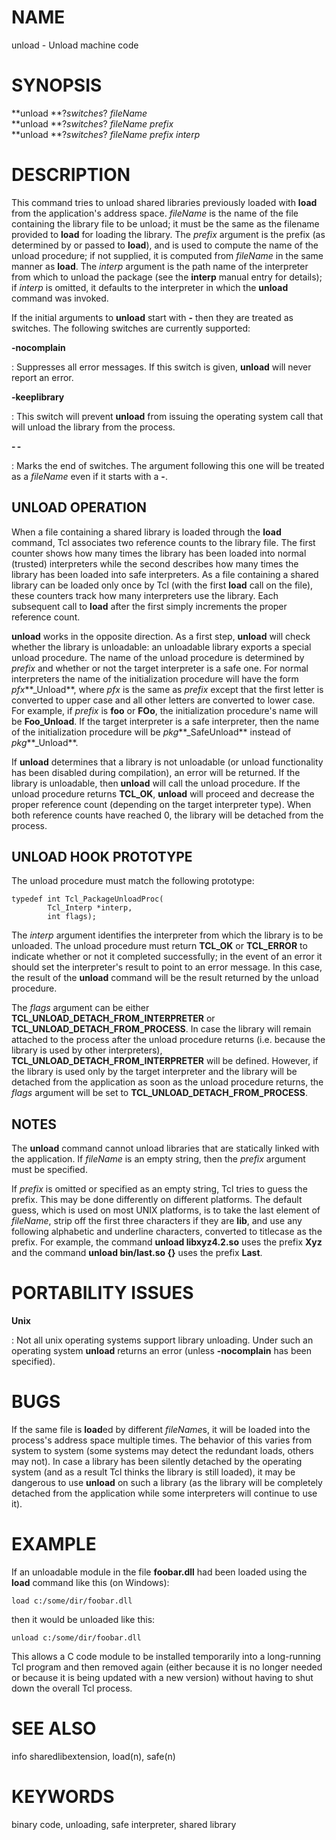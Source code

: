 # NAME

unload - Unload machine code

# SYNOPSIS

**unload **?*switches*? *fileName*\
**unload **?*switches*? *fileName prefix*\
**unload **?*switches*? *fileName prefix interp*

# DESCRIPTION

This command tries to unload shared libraries previously loaded with
**load** from the application\'s address space. *fileName* is the name
of the file containing the library file to be unload; it must be the
same as the filename provided to **load** for loading the library. The
*prefix* argument is the prefix (as determined by or passed to
**load**), and is used to compute the name of the unload procedure; if
not supplied, it is computed from *fileName* in the same manner as
**load**. The *interp* argument is the path name of the interpreter from
which to unload the package (see the **interp** manual entry for
details); if *interp* is omitted, it defaults to the interpreter in
which the **unload** command was invoked.

If the initial arguments to **unload** start with **-** then they are
treated as switches. The following switches are currently supported:

**-nocomplain**

:   Suppresses all error messages. If this switch is given, **unload**
    will never report an error.

**-keeplibrary**

:   This switch will prevent **unload** from issuing the operating
    system call that will unload the library from the process.

**- -**

:   Marks the end of switches. The argument following this one will be
    treated as a *fileName* even if it starts with a **-**.

## UNLOAD OPERATION

When a file containing a shared library is loaded through the **load**
command, Tcl associates two reference counts to the library file. The
first counter shows how many times the library has been loaded into
normal (trusted) interpreters while the second describes how many times
the library has been loaded into safe interpreters. As a file containing
a shared library can be loaded only once by Tcl (with the first **load**
call on the file), these counters track how many interpreters use the
library. Each subsequent call to **load** after the first simply
increments the proper reference count.

**unload** works in the opposite direction. As a first step, **unload**
will check whether the library is unloadable: an unloadable library
exports a special unload procedure. The name of the unload procedure is
determined by *prefix* and whether or not the target interpreter is a
safe one. For normal interpreters the name of the initialization
procedure will have the form *pfx***\_Unload**, where *pfx* is the same
as *prefix* except that the first letter is converted to upper case and
all other letters are converted to lower case. For example, if *prefix*
is **foo** or **FOo**, the initialization procedure\'s name will be
**Foo_Unload**. If the target interpreter is a safe interpreter, then
the name of the initialization procedure will be *pkg***\_SafeUnload**
instead of *pkg***\_Unload**.

If **unload** determines that a library is not unloadable (or unload
functionality has been disabled during compilation), an error will be
returned. If the library is unloadable, then **unload** will call the
unload procedure. If the unload procedure returns **TCL_OK**, **unload**
will proceed and decrease the proper reference count (depending on the
target interpreter type). When both reference counts have reached 0, the
library will be detached from the process.

## UNLOAD HOOK PROTOTYPE

The unload procedure must match the following prototype:

    typedef int Tcl_PackageUnloadProc(
            Tcl_Interp *interp,
            int flags);

The *interp* argument identifies the interpreter from which the library
is to be unloaded. The unload procedure must return **TCL_OK** or
**TCL_ERROR** to indicate whether or not it completed successfully; in
the event of an error it should set the interpreter\'s result to point
to an error message. In this case, the result of the **unload** command
will be the result returned by the unload procedure.

The *flags* argument can be either
**TCL_UNLOAD_DETACH_FROM_INTERPRETER** or
**TCL_UNLOAD_DETACH_FROM_PROCESS**. In case the library will remain
attached to the process after the unload procedure returns (i.e. because
the library is used by other interpreters),
**TCL_UNLOAD_DETACH_FROM_INTERPRETER** will be defined. However, if the
library is used only by the target interpreter and the library will be
detached from the application as soon as the unload procedure returns,
the *flags* argument will be set to **TCL_UNLOAD_DETACH_FROM_PROCESS**.

## NOTES

The **unload** command cannot unload libraries that are statically
linked with the application. If *fileName* is an empty string, then the
*prefix* argument must be specified.

If *prefix* is omitted or specified as an empty string, Tcl tries to
guess the prefix. This may be done differently on different platforms.
The default guess, which is used on most UNIX platforms, is to take the
last element of *fileName*, strip off the first three characters if they
are **lib**, and use any following alphabetic and underline characters,
converted to titlecase as the prefix. For example, the command **unload
libxyz4.2.so** uses the prefix **Xyz** and the command **unload
bin/last.so {}** uses the prefix **Last**.

# PORTABILITY ISSUES

**Unix**     

:   Not all unix operating systems support library unloading. Under such
    an operating system **unload** returns an error (unless
    **-nocomplain** has been specified).

# BUGS

If the same file is **load**ed by different *fileName*s, it will be
loaded into the process\'s address space multiple times. The behavior of
this varies from system to system (some systems may detect the redundant
loads, others may not). In case a library has been silently detached by
the operating system (and as a result Tcl thinks the library is still
loaded), it may be dangerous to use **unload** on such a library (as the
library will be completely detached from the application while some
interpreters will continue to use it).

# EXAMPLE

If an unloadable module in the file **foobar.dll** had been loaded using
the **load** command like this (on Windows):

    load c:/some/dir/foobar.dll

then it would be unloaded like this:

    unload c:/some/dir/foobar.dll

This allows a C code module to be installed temporarily into a
long-running Tcl program and then removed again (either because it is no
longer needed or because it is being updated with a new version) without
having to shut down the overall Tcl process.

# SEE ALSO

info sharedlibextension, load(n), safe(n)

# KEYWORDS

binary code, unloading, safe interpreter, shared library

<!---
Copyright (c) 2003 George Petasis <petasis@iit.demokritos.gr>
-->

